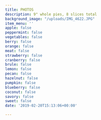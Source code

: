 ```yaml
---
title: PHOTOS
description: 9" whole pies, 8 slices total
background_image: "/uploads/IMG_4622.JPG"
item_menu: ''
apple: false
peppermint: false
vegetables: false
berry: false
orange: false
meat: false
strawberry: false
cranberry: false
brule: false
lemon: false
pecan: false
hazelnut: false
pumpkin: false
blueberry: false
coconut: false
savory: false
sweet: false
date: '2019-02-20T15:13:06+00:00'

---
```

